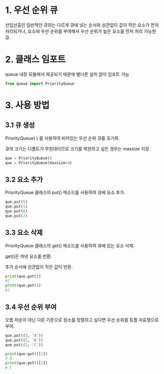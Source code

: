 
# 1. 우선 순위 큐

선입선출인 일반적인 큐와는 다르게 큐에 넣는 순서와 상관없이 값이 작은 요소가 먼저 처리되거나, 요소에 우선 순위를 부여해서 우선 순위가 높은 요소를 먼저 처리 가능한 큐.




# 2. 클래스 임포트

queue 내장 모듈에서 제공되기 때문에 별다른 설치 없이 임포트 가능
```python
from queue import PriorityQueue  
```



# 3. 사용 방법

## 3.1 큐 생성

PriorityQueue( ) 를 사용하여 비어있는 우선 순위 큐를 초기화.

큐의 크기는 디폴트가 무한대이므로 크기를 제한하고 싶은 경우는 maxsize 지정
```python
que = PriorityQueue()
que = PriorityQueue(maxsize=8)
```



## 3.2 요소 추가

PriorityQueue 클래스의 put() 메소드를 사용하여 큐에 요소 추가.
```python
que.put(5)
que.put(1)
que.put(6)
que.put(2)
```



## 3.3 요소 삭제

PriorityQueue 클래스의 get() 메소드를 사용하여 큐에 있는 요소 삭제.

get()은 꺼낸 요소를 반환.

추가 순서에 상관없이 작은 값이 반환.

```python
print(que.get()) 
#1
print(que.get()) 
#2
```



## 3.4 우선 순위 부여

오름 차순이 아닌 다른 기준으로 원소를 정렬하고 싶다면 우선 순위를 튜플 자료형으로 부여.

```python
que.put((3, 'A'))
que.put((1, 'B'))
que.put((2, 'C'))

print(que.get()[1])  
# B
print(que.get()[1])  
# C
```

